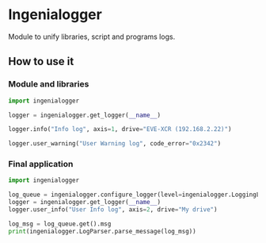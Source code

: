 Ingenialogger
=============

Module to unify libraries, script and programs logs.

How to use it
-------------

### Module and libraries

```python
import ingenialogger

logger = ingenialogger.get_logger(__name__)

logger.info("Info log", axis=1, drive="EVE-XCR (192.168.2.22)")

logger.user_warning("User Warning log", code_error="0x2342")
```

### Final application

```python
import ingenialogger

log_queue = ingenialogger.configure_logger(level=ingenialogger.LoggingLevel.INFO, queue=True)
logger = ingenialogger.get_logger(__name__)
logger.user_info("User Info log", axis=2, drive="My drive")

log_msg = log_queue.get().msg
print(ingenialogger.LogParser.parse_message(log_msg))
```
